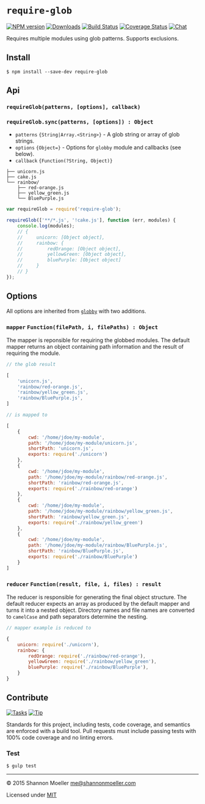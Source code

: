 # `require-glob`

[![NPM version][npm-img]][npm-url] [![Downloads][downloads-img]][npm-url] [![Build Status][travis-img]][travis-url] [![Coverage Status][coveralls-img]][coveralls-url] [![Chat][gitter-img]][gitter-url]

Requires multiple modules using glob patterns. Supports exclusions.

## Install

    $ npm install --save-dev require-glob

## Api

### `requireGlob(patterns, [options], callback)`

### `requireGlob.sync(patterns, [options]) : Object`

- `patterns` `{String|Array.<String>}` - A glob string or array of glob strings.
- `options` `{Object=}` - Options for `globby` module and callbacks (see below).
- `callback` `{Function(?String, Object)}`

```
├── unicorn.js
├── cake.js
└── rainbow/
    ├── red-orange.js
    ├── yellow_green.js
    └── BluePurple.js
```

```js
var requireGlob = require('require-glob');

requireGlob(['**/*.js', '!cake.js'], function (err, modules) {
    console.log(modules);
    // {
    //     unicorn: [Object object],
    //     rainbow: {
    //         redOrange: [Object object],
    //         yellowGreen: [Object object],
    //         bluePurple: [Object object]
    //     }
    // }
});
```

## Options

All options are inherited from [`globby`][globby] with two additions.

[globby]: https://www.npmjs.com/package/globby

### `mapper` `Function(filePath, i, filePaths) : Object`

The mapper is reponsible for requiring the globbed modules. The default mapper returns an object containing path information and the result of requiring the module.

```js
// the glob result

[
    'unicorn.js',
    'rainbow/red-orange.js',
    'rainbow/yellow_green.js',
    'rainbow/BluePurple.js',
]

// is mapped to

[
    {
        cwd: '/home/jdoe/my-module',
        path: '/home/jdoe/my-module/unicorn.js',
        shortPath: 'unicorn.js',
        exports: require('./unicorn')
    },
    {
        cwd: '/home/jdoe/my-module',
        path: '/home/jdoe/my-module/rainbow/red-orange.js',
        shortPath: 'rainbow/red-orange.js',
        exports: require('./rainbow/red-orange')
    },
    {
        cwd: '/home/jdoe/my-module',
        path: '/home/jdoe/my-module/rainbow/yellow_green.js',
        shortPath: 'rainbow/yellow_green.js',
        exports: require('./rainbow/yellow_green')
    },
    {
        cwd: '/home/jdoe/my-module',
        path: '/home/jdoe/my-module/rainbow/BluePurple.js',
        shortPath: 'rainbow/BluePurple.js',
        exports: require('./rainbow/BluePurple')
    }
]
```

### `reducer` `Function(result, file, i, files) : result`

The reducer is responsible for generating the final object structure. The default reducer expects an array as produced by the default mapper and turns it into a nested object. Directory names and file names are converted to `camelCase` and path separators determine the nesting.

```js
// mapper example is reduced to

{
    unicorn: require('./unicorn'),
    rainbow: {
        redOrange: require('./rainbow/red-orange'),
        yellowGreen: require('./rainbow/yellow_green'),
        bluePurple: require('./rainbow/BluePurple'),
    }
}
```

## Contribute

[![Tasks][waffle-img]][waffle-url] [![Tip][gittip-img]][gittip-url]

Standards for this project, including tests, code coverage, and semantics are enforced with a build tool. Pull requests must include passing tests with 100% code coverage and no linting errors.

### Test

    $ gulp test

----

© 2015 Shannon Moeller <me@shannonmoeller.com>

Licensed under [MIT](http://shannonmoeller.com/mit.txt)

[coveralls-img]: http://img.shields.io/coveralls/shannonmoeller/require-glob/master.svg?style=flat-square
[coveralls-url]: https://coveralls.io/r/shannonmoeller/require-glob
[downloads-img]: http://img.shields.io/npm/dm/require-glob.svg?style=flat-square
[gitter-img]:    http://img.shields.io/badge/gitter-join_chat-1dce73.svg?style=flat-square
[gitter-url]:    https://gitter.im/shannonmoeller/require-glob
[gittip-img]:    http://img.shields.io/gittip/shannonmoeller.svg?style=flat-square
[gittip-url]:    https://www.gittip.com/shannonmoeller
[npm-img]:       http://img.shields.io/npm/v/require-glob.svg?style=flat-square
[npm-url]:       https://npmjs.org/package/require-glob
[travis-img]:    http://img.shields.io/travis/shannonmoeller/require-glob.svg?style=flat-square
[travis-url]:    https://travis-ci.org/shannonmoeller/require-glob
[waffle-img]:    http://img.shields.io/github/issues/shannonmoeller/require-glob.svg?style=flat-square
[waffle-url]:    http://waffle.io/shannonmoeller/require-glob
